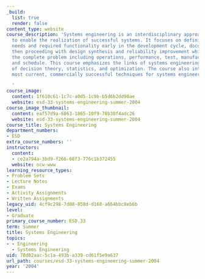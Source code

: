 ```yaml
---
_build:
  list: true
  render: false
content_type: website
course_description: 'Systems engineering is an interdisciplinary approach and means
  to enable the realization of successful systems. It focuses on defining customer
  needs and required functionality early in the development cycle, documenting requirements,
  then proceeding with design synthesis and reliability improvement while considering
  the complete problem including operations, performance, test, manufacturing, cost,
  and schedule. This course emphasizes the links of systems engineering to fundamentals
  of decision theory, statistics, and optimization. The course also introduces the
  most current, commercially successful techniques for systems engineering.

  '
course_image:
  content: 1f610c61-1c7c-a0d5-1c9b-b5d6b2dd90ae
  website: esd-33-systems-engineering-summer-2004
course_image_thumbnail:
  content: eaf57d9a-6863-1865-10f9-78b30f4adc26
  website: esd-33-systems-engineering-summer-2004
course_title: Systems Engineering
department_numbers:
- ESD
extra_course_numbers: ''
instructors:
  content:
  - ce2a794a-3bd9-f266-68f3-776c1b372455
  website: ocw-www
learning_resource_types:
- Problem Sets
- Lecture Notes
- Exams
- Activity Assignments
- Written Assignments
legacy_uid: 4cf9c298-7d08-858d-d160-a664bbc8eb6b
level:
- Graduate
primary_course_number: ESD.33
term: Summer
title: Systems Engineering
topics:
- - Engineering
  - Systems Engineering
uid: 78d82aac-5c1a-493b-a339-cd61f5e9a637
url_path: courses/esd-33-systems-engineering-summer-2004
year: '2004'
---
```

